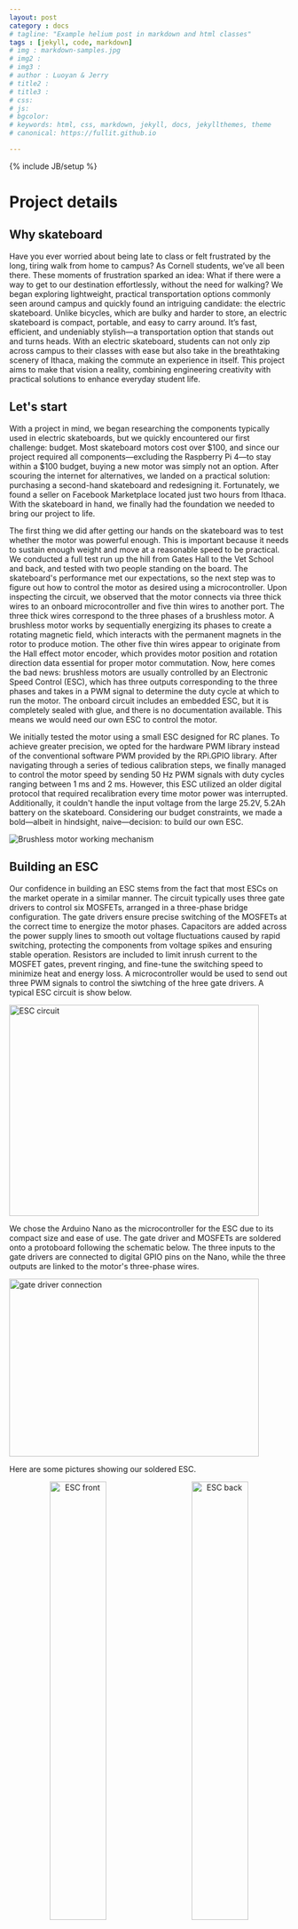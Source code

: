 ```yaml
---
layout: post
category : docs
# tagline: "Example helium post in markdown and html classes"
tags : [jekyll, code, markdown]
# img : markdown-samples.jpg
# img2 : 
# img3 : 
# author : Luoyan & Jerry
# title2 : 
# title3 : 
# css: 
# js: 
# bgcolor: 
# keywords: html, css, markdown, jekyll, docs, jekyllthemes, theme
# canonical: https://fullit.github.io

---
```

{% include JB/setup %}

# Project details

## Why skateboard
Have you ever worried about being late to class or felt frustrated by the long, tiring walk from home to campus? As Cornell students, we’ve all been there. These moments of frustration sparked an idea: What if there were a way to get to our destination effortlessly, without the need for walking? We began exploring lightweight, practical transportation options commonly seen around campus and quickly found an intriguing candidate: the electric skateboard. Unlike bicycles, which are bulky and harder to store, an electric skateboard is compact, portable, and easy to carry around. It’s fast, efficient, and undeniably stylish—a transportation option that stands out and turns heads. With an electric skateboard, students can not only zip across campus to their classes with ease but also take in the breathtaking scenery of Ithaca, making the commute an experience in itself. This project aims to make that vision a reality, combining engineering creativity with practical solutions to enhance everyday student life.

## Let's start
With a project in mind, we began researching the components typically used in electric skateboards, but we quickly encountered our first challenge: budget. Most skateboard motors cost over $100, and since our project required all components—excluding the Raspberry Pi 4—to stay within a $100 budget, buying a new motor was simply not an option. After scouring the internet for alternatives, we landed on a practical solution: purchasing a second-hand skateboard and redesigning it. Fortunately, we found a seller on Facebook Marketplace located just two hours from Ithaca. With the skateboard in hand, we finally had the foundation we needed to bring our project to life.

The first thing we did after getting our hands on the skateboard was to test whether the motor was powerful enough. This is important because it needs to sustain enough weight and move at a reasonable speed to be practical. We conducted a full test run up the hill from Gates Hall to the Vet School and back, and tested with two people standing on the board. The skateboard's performance met our expectations, so the next step was to figure out how to control the motor as desired using a microcontroller. Upon inspecting the circuit, we observed that the motor connects via three thick wires to an onboard microcontroller and five thin wires to another port. The three thick wires correspond to the three phases of a brushless motor. A brushless motor works by sequentially energizing its phases to create a rotating magnetic field, which interacts with the permanent magnets in the rotor to produce motion. The other five thin wires appear to originate from the Hall effect motor encoder, which provides motor position and rotation direction data essential for proper motor commutation. Now, here comes the bad news: brushless motors are usually controlled by an Electronic Speed Control (ESC), which has three outputs corresponding to the three phases and takes in a PWM signal to determine the duty cycle at which to run the motor. The onboard circuit includes an embedded ESC, but it is completely sealed with glue, and there is no documentation available. This means we would need our own ESC to control the motor. 

We initially tested the motor using a small ESC designed for RC planes. To achieve greater precision, we opted for the hardware PWM library instead of the conventional software PWM provided by the RPi.GPIO library. After navigating through a series of tedious calibration steps, we finally managed to control the motor speed by sending 50 Hz PWM signals with duty cycles ranging between 1 ms and 2 ms. However, this ESC utilized an older digital protocol that required recalibration every time motor power was interrupted. Additionally, it couldn't handle the input voltage from the large 25.2V, 5.2Ah battery on the skateboard. Considering our budget constraints, we made a bold—albeit in hindsight, naive—decision: to build our own ESC.

![Brushless motor working mechanism](/skateboard_website/assets/images/blog/brushless_motor.gif)

## Building an ESC
Our confidence in building an ESC stems from the fact that most ESCs on the market operate in a similar manner. The circuit typically uses three gate drivers to control six MOSFETs, arranged in a three-phase bridge configuration. The gate drivers ensure precise switching of the MOSFETs at the correct time to energize the motor phases. Capacitors are added across the power supply lines to smooth out voltage fluctuations caused by rapid switching, protecting the components from voltage spikes and ensuring stable operation. Resistors are included to limit inrush current to the MOSFET gates, prevent ringing, and fine-tune the switching speed to minimize heat and energy loss. A microcontroller would be used to send out three PWM signals to control the siwtching of the hree gate drivers. A typical ESC circuit is show below.

<img src="{{ BASE_PATH }}/assets/images/blog/esc_circuit.png" alt="ESC circuit" width= "450" height="380">

We chose the Arduino Nano as the microcontroller for the ESC due to its compact size and ease of use. The gate driver and MOSFETs are soldered onto a protoboard following the schematic below. The three inputs to the gate drivers are connected to digital GPIO pins on the Nano, while the three outputs are linked to the motor's three-phase wires.

<img src="{{ BASE_PATH }}/assets/images/blog/gate_driver.png" alt="gate driver connection" width= "450" height="320">

Here are some pictures showing our soldered ESC.
<div style="text-align: center;">
  <img src="{{ BASE_PATH }}/assets/images/blog/esc_front.JPG" alt="ESC front" style="display: inline-block; width: 45%; margin-right: 5%;">
  <img src="{{ BASE_PATH }}/assets/images/blog/esc_back.JPG" alt="ESC back" style="display: inline-block; width: 45%;">
</div>

On the Nano, we defined nine variables representing the pulse start and end times for each phase, along with their active states. Inside a loop, we continuously check if the start time for each phase has been reached. When a true condition is met, we set the corresponding pin output to HIGH and update the next pulse start time. Similarly, when the end time is reached, we set the pin output to LOW and increment the pulse end time. Importantly, a pulse only starts if its current state is NOT active and only ends if it is active. We set the PWM period to 0.075 seconds and the duty cycle to one-third. A crucial factor in configuring the three PWM signals is the amount of overlap between them, which can vary depending on the brushless motor type. Common choices for overlap are 1/3, 2/3, and 1/2. We experimented with all three settings, but the motor only vibrated and appeared to get stuck as it received the signals. To better diagnose the problem, we used an oscilloscope to inspect the ESC’s output and verify that the desired signals were being sent. We also measured the current flowing through the motor's input wires to determine if stall current was a contributing factor. After these checks, we scoped the three-phase input directly on the motor side, where we noticed significant noise and the waveform became distorted from its original shape.

After several rounds of testing, we unfortunately burned one of the gate drivers. Without a replacement on hand, we had to reevaluate whether building our own ESC was a viable option. After some discussion, we decided it would be more practical to purchase an off-the-shelf ESC, given our time constraints. We selected a bulkier ESC with an input voltage rating of 25.5V, and we proceeded to restart our project from that point.

## Restarting

With the newly-arrived ESC, we were quickly able to start running our motor. The subsequent development of our project could be separated into three different parts based on functionality: (1)Bluetooth communication between controller and skatebaord, (2) Obstacle detcection, and (3) Smart power-on. 

### Bluetooth communication
The first objective for our skateboard was to receive speed information from the controller and adjust the PWM signal to the motor to control its speed. Since we decided to use an ESP32 as the remote controller and a Raspberry Pi mounted on the skateboard, we needed a reliable wireless communication method compatible with both microcontrollers. After evaluating connection distance and network requirements, we chose Bluetooth.

We began by configuring the ESP32 as the master device, utilizing the BluetoothSerial library. The ESP32 starts the Bluetooth service by assigning it a recognizable name and continuously scans for available clients in the vicinity. On the Raspberry Pi side, we imported the Bluetooth library and scanned for devices matching the ESP32’s name. Once a match was found, the Raspberry Pi connected to the ESP32 over RFCOMM channel 1.

With the Bluetooth connection established, we needed to decide how to send and interpret data. Our remote controller includes a joystick for continuous speed control and three buttons for preset speeds: brake, half speed, and full speed. When the joystick moves upward along the Y-axis, increasing the Y_out value, the skateboard should accelerate, meaning we must increase the PWM duty cycle. Conversely, when the joystick returns to its neutral position, the skateboard should decelerate. The buttons are used to set and maintain specific speeds.

Since the joystick provides continuous analog readings that change frequently, we decided to poll the input pin and map its value to speeds based on predefined thresholds. For the buttons, we employed interrupts, as button presses are less frequent. Each button was connected to a GPIO pin with pull-up resistors, and we monitored falling edges to trigger the corresponding interrupt service routines. With this setup, the controller continuously sends updated speed values based on joystick movements and button presses.

On the Raspberry Pi side, we received 800 bytes of data from the Bluetooth channel at once and decoded it in UTF-8 format. Since the speed setting on the ESP32 ranges from 5 to 10, we directly mapped the received value to the PWM duty cycle. For a 50Hz PWM signal, a duty cycle range of 5% to 10% ensures a HIGH duration between 1 ms to 2 ms.

We tested the setup by running Bluetooth scripts on both the ESP32 and Raspberry Pi simultaneously. The results were successful: we successfully controlled the motor, demonstrating a working Bluetooth communication system between the two microcontrollers.

<!-- <div style="display: flex; justify-content: space-between;">
  <video width="480" height="360" controls>
    <source src="{{ BASE_PATH }}/assets/images/blog/bluetooth_skateboard.mp4" type="video/mp4">
    Your browser does not support the video tag.
  </video>

  <video width="480" height="360" controls>
    <source src="{{ BASE_PATH }}/assets/images/blog/bluetooth_controller.mp4" type="video/mp4">
    Your browser does not support the video tag.
  </video>
</div> -->

### Obstacle detcection

One of the standout features of our skateboard is its ability to detect obstacles and provide warnings. This is particularly useful for outdoor rides, as unexpected objects can appear in the path, and early warnings enhance user safety. To achieve this, we mounted an HC-SR04 ultrasonic sensor at the front of the skateboard. The sensor continuously emits ultrasonic pulses to detect obstacles ahead. The receiver waits for the echo to bounce back, and by measuring the time it takes for the pulse to travel to and from the obstacle, the sensor calculates the distance.

We implemented two warning mechanisms: a visual alert on the remote controller and an audible alarm via a buzzer mounted on the skateboard.

To handle communication and ensure smooth operation, we utilized two threads on the Raspberry Pi. A communication thread handles receiving speed data from the controller and transmitting distance information back to it. To improve accuracy, we implemented a function to clean the distance data by filtering outliers and averaging over 10 samples. A distance calculation thread continuously collects samples, cleans the data, and updates the processed results. This design ensures that data processing does not interfere with real-time communication, preventing any delays. The remote controller displays a "DANGER" message on its LCD screen if an obstacle is detected within 80 cm of the skateboard.

Additionally, we added a buzzer to provide audible warnings for nearby obstacles. One side of the buzzer is connected to ground, while the other is connected to a GPIO pin. The distance calculation thread triggers the buzzer if the average distance of obstacles over 10 samples is less than 1 meter. A PWM signal is sent to the buzzer, with the frequency inversely proportional to the distance. During testing, we observed that closer obstacles produced higher-frequency buzzing, while the buzzing slowed as the distance increased. To make the feature optional, we added a button on the controller to enable or disable the buzzer, allowing users to avoid constant noise in public spaces.



  <!-- <video width="480" height="360" controls>
    <source src="{{ BASE_PATH }}/assets/images/blog/buzzer.mp4" type="video/mp4">
    Your browser does not support the video tag.
  </video> -->

### Smart power on

To make our skateboard a bit fancier, we added an automatic power-on feature that activates when someone stands on it. This is achieved using two custom tactile sensors made from Adafruit’s tactile sensing sheets—one for each foot. We connected these in series to detect the combined weight from both feet. The principle is simple: when pressure is applied, the resistance of the sensing sheet changes. We used copper tape as electrodes and integrated the sensing sheets into a basic voltage divider circuit. By measuring the circuit’s output voltage, we can track resistance changes and know when someone is on the skateboard. An Arduino Nano is used to read the output voltage and, if the value crosses a preset threshold, it sends a signal to a relay that powers up the motor. We also thought it’d be smart (actually amusing) to add a weight indicator system for safety.  Two LEDs are mounted on the skateboard: one red and one green. When you step on the skateboard, the power turns on through the relay. If your weight is within the weight range, the green LED lights up, indicating you are safe to go. But if you’re over the limit, the red LED lights up—a gentle reminder that the skateboard has its limits. While demonstrating the function, someone joked that even our skateboard is judging us. But that’s not true! We intentionally set the “overweight” threshold so low that almost everybody will trigger the red LED. This turns the feature into more of a playful gag than a serious warning. Despite its dramatic flair, the skateboard can actually handle up to 70 kg just fine, as long as you give it a little push to get started. Additionally, we also implemented a physical button on the skateboard so that no matter if there is someone standing on the skateboard, you can always turn on it manually.

  <!-- <video width="480" height="360" controls>
    <source src="{{ BASE_PATH }}/assets/images/blog/tactile.mp4" type="video/mp4">
    Your browser does not support the video tag.
  </video> -->

## Putting everything together

With all desired features implemented, we began testing the complete system and assembled everything in place. To make the skateboard fully untethered, we mounted a power bank beneath the Raspberry Pi to keep it powered. We then wrote a bash script to enable Bluetooth, run the necessary communication scripts, and set it to execute automatically at startup using cron. During testing, we discovered that the Bluetooth connection wouldn't establish at startup because the Bluetooth module required extra time to initialize. To address this, we added a delay by putting the processor to sleep for a short period before running the script. However, the connection remained somewhat unstable, occasionally requiring us to manually intervene by SSHing into the Pi and restarting the script.

Although not perfect, our skateboard was finally operational, and we conducted extensive testing ourselves. The remote control worked smoothly, and the speed was quite impressive. However, we noticed a significant drawback: the braking was too abrupt, which could throw the user off balance. Unfortunately, due to the limited speed options in our design, there was little we could do to fine-tune the braking performance.

Now, sit back, relax, and watch as our skateboard roars down the hallway!

  <!-- <video width="480" height="360" controls>
    <source src="{{ BASE_PATH }}/assets/images/blog/ride.mp4" type="video/mp4">
    Your browser does not support the video tag.
  </video> -->
